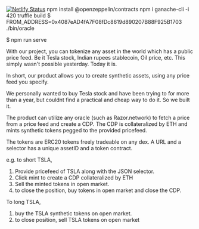 [![Netlify Status](https://api.netlify.com/api/v1/badges/cca2e971-15f5-4463-851b-6a02ddfebc02/deploy-status)](https://app.netlify.com/sites/synth-razor/deploys)
npm install @openzeppelin/contracts
npm i
ganache-cli -i 420
truffle build
$ FROM_ADDRESS=0x4087eAD4fA7F08fDc8619d890207B88F925B1703 ./bin/oracle

$ npm run serve


With our project, you can tokenize any asset in the world which has a public price feed. Be it Tesla stock, Indian rupees stablecoin, Oil price, etc. This simply wasn't possible yesterday. Today it is.

In short, our product allows you to create synthetic assets, using any price feed you specify.

We personally wanted to buy Tesla stock and have been trying to for more than a year, but couldnt find a practical and cheap way to do it. So we built it.

The product can utilize any oracle (such as Razor.network) to fetch a price from a price feed and create a CDP. The CDP is collateralized by ETH and mints synthetic tokens pegged to the provided pricefeed.

The tokens are ERC20 tokens freely tradeable on any dex. A URL and a selector has a unique assetID and a token contract.


e.g. to short TSLA,
1. Provide pricefeed of TSLA along with the JSON selector.
2. Click mint to create a CDP collateralized by ETH
3. Sell the minted tokens in open market.
4. to close the position, buy tokens in open market and close the CDP.

To long TSLA,

1. buy the TSLA synthetic tokens on open market.
2. to close position, sell TSLA tokens on open market
